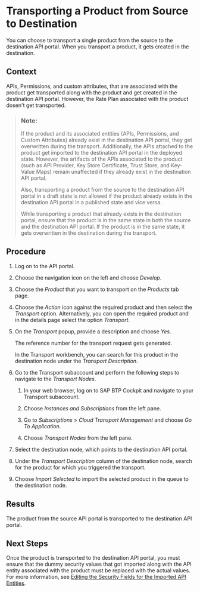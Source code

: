 <!-- loio3a4cdd2fc576481ca91f3e6f26f446bd -->

# Transporting a Product from Source to Destination

You can choose to transport a single product from the source to the destination API portal. When you transport a product, it gets created in the destination.



<a name="loio3a4cdd2fc576481ca91f3e6f26f446bd__context_eyj_2wq_1pb"/>

## Context

APIs, Permissions, and custom attributes, that are associated with the product get transported along with the product and get created in the destination API portal. However, the Rate Plan associated with the product dosen't get transported.

> ### Note:  
> If the product and its associated entities \(APIs, Permissions, and Custom Attributes\) already exist in the destination API portal, they get overwritten during the transport. Additionally, the APIs attached to the product get imported to the destination API portal in the deployed state. However, the artifacts of the APIs associated to the product \(such as API Provider, Key Store Certificate, Trust Store, and Key-Value Maps\) remain unaffected if they already exist in the destination API portal.
> 
> Also, transporting a product from the source to the destination API portal in a draft state is not allowed if the product already exists in the destination API portal in a published state and vice versa.
> 
> While transporting a product that already exists in the destination portal, ensure that the product is in the same state in both the source and the destination API portal. If the product is in the same state, it gets overwritten in the destination during the transport.



<a name="loio3a4cdd2fc576481ca91f3e6f26f446bd__steps_cnz_rqq_1pb"/>

## Procedure

1.  Log on to the API portal.

2.  Choose the navigation icon on the left and choose *Develop*.

3.  Choose the *Product* that you want to transport on the *Products* tab page.

4.  Choose the *Action* icon against the required product and then select the *Transport* option. Alternatively, you can open the required product and in the details page select the option *Transport*.

5.  On the *Transport* popup, provide a description and choose *Yes*.

    The reference number for the transport request gets generated.

    In the Transport workbench, you can search for this product in the destination node under the *Transport Description*.

6.  Go to the Transport subaccount and perform the following steps to navigate to the *Transport Nodes*.

    1.  In your web browser, log on to SAP BTP Cockpit and navigate to your Transport subaccount.

    2.  Choose *Instances and Subscriptions* from the left pane.

    3.  Go to *Subscriptions* \> *Cloud Transport Management* and choose *Go To Application*.

    4.  Choose *Transport Nodes* from the left pane.


7.  Select the destination node, which points to the destination API portal.

8.  Under the *Transport Description* column of the destination node, search for the product for which you triggered the transport.

9.  Choose *Import Selected* to import the selected product in the queue to the destination node.




<a name="loio3a4cdd2fc576481ca91f3e6f26f446bd__result_srz_n5c_q4b"/>

## Results

The product from the source API portal is transported to the destination API portal.



<a name="loio3a4cdd2fc576481ca91f3e6f26f446bd__postreq_h52_dvj_t4b"/>

## Next Steps

Once the product is transported to the destination API portal, you must ensure that the dummy security values that got imported along with the API entity associated with the product must be replaced with the actual values. For more information, see [Editing the Security Fields for the Imported API Entities](editing-the-security-fields-for-the-imported-api-entities-0c184e3.md).

